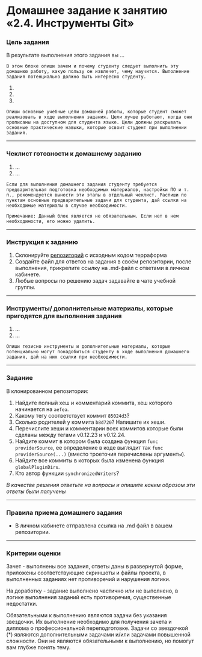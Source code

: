 # Домашнее задание к занятию «2.4. Инструменты Git»

### Цель задания

В результате выполнения этого задания вы ... 

`В этом блоке опиши зачем и почему студенту следует выполнить эту домашнюю работу, какую пользу он извлечет, чему научится. Выполнение задания потенциально должно быть интересно студенту.`

1. 
2. 
3. 

`Опиши основные учебные цели домашней работы, которые студент сможет реализовать в ходе выполнения задания. Цели лучше работают, когда они прописаны на доступном для студента языке. Цели должны раскрывать основные практические навыки, которые освоит студент при выполнении задания.`

------

### Чеклист готовности к домашнему заданию

1. ...
2. ...

`Если для выполнения домашнего задания студенту требуется предварительная подготовка необходимых материалов, настройки ПО и т. п., рекомендуется вынести эти этапы в отдельный чеклист. Распиши по пунктам основные предварительные задачи для студента, дай ссылки на необходимые материалы в случае необходимости.`

`Примечание: Данный блок является не обязательным. Если нет в нем необходимости, его можно удалить.`

------

### Инструкция к заданию

1. Склонируйте [репозиторий](https://github.com/hashicorp/terraform) с исходным кодом терраформа
2. Создайте файл для ответов на задания в своём репозитории, после выполнения, прикрепите ссылку на .md-файл с ответами в личном кабинете.
3. Любые вопросы по решению задач задавайте в чате учебной группы.

------

### Инструменты/ дополнительные материалы, которые пригодятся для выполнения задания

1. ...
2. ...

`Опиши тезисно инструменты и дополнительные материалы, которые потенциально могут понадобиться студенту в ходе выполнения домашнего задания, дай на них ссылки при необходимости.`

------

### Задание

В клонированном репозитории:

1. Найдите полный хеш и комментарий коммита, хеш которого начинается на `aefea`.
1. Какому тегу соответствует коммит `85024d3`?
1. Сколько родителей у коммита `b8d720`? Напишите их хеши.
1. Перечислите хеши и комментарии всех коммитов которые были сделаны между тегами  v0.12.23 и v0.12.24.
1. Найдите коммит в котором была создана функция `func providerSource`, ее определение в коде выглядит 
так `func providerSource(...)` (вместо троеточия перечислены аргументы).
1. Найдите все коммиты в которых была изменена функция `globalPluginDirs`.
1. Кто автор функции `synchronizedWriters`? 

*В качестве решения ответьте на вопросы и опишите каким образом эти ответы были получены*

---

### Правила приема домашнего задания

- В личном кабинете отправлена ссылка на .md файл в вашем репозитории.

-----

### Критерии оценки

Зачет - выполнены все задания, ответы даны в развернутой форме, приложены соответствующие скриншоты и файлы проекта, в выполненных заданиях нет противоречий и нарушения логики.

На доработку - задание выполнено частично или не выполнено, в логике выполнения заданий есть противоречия, существенные недостатки. 
 
Обязательными к выполнению являются задачи без указания звездочки. Их выполнение необходимо для получения зачета и диплома о профессиональной переподготовке.
Задачи со звездочкой (*) являются дополнительными задачами и/или задачами повышенной сложности. Они не являются обязательными к выполнению, но помогут вам глубже понять тему.
